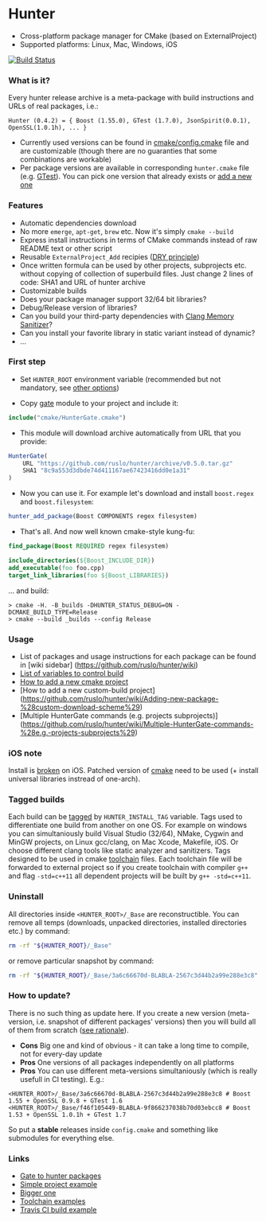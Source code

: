 Hunter
======

* Cross-platform package manager for CMake (based on ExternalProject)
* Supported platforms: Linux, Mac, Windows, iOS

[![Build Status][link_master]][link_hunter]

[link_master]: https://travis-ci.org/ruslo/hunter.png?branch=master
[link_hunter]: https://travis-ci.org/ruslo/hunter

### What is it?

Every hunter release archive is a meta-package with build instructions and URLs of real packages, i.e.:
```
Hunter (0.4.2) = { Boost (1.55.0), GTest (1.7.0), JsonSpirit(0.0.1), OpenSSL(1.0.1h), ... }
```

* Currently used versions can be found in
[cmake/config.cmake](https://github.com/ruslo/hunter/blob/master/cmake/config.cmake) file and are customizable (though there are no guaranties that some combinations are workable)
* Per package versions are available in corresponding `hunter.cmake` file
(e.g. [GTest](https://github.com/ruslo/hunter/blob/master/cmake/projects/GTest/hunter.cmake)).
You can pick one version that already exists
or [add a new one](https://github.com/ruslo/hunter/wiki/Adding-new-package)

### Features

* Automatic dependencies download
 * No more `emerge`, `apt-get`, `brew` etc. Now it's simply `cmake --build`
 * Express install instructions in terms of CMake commands instead of raw README text or other script
* Reusable `ExternalProject_Add` recipies ([DRY principle](http://c2.com/cgi/wiki?DontRepeatYourself))
 * Once written formula can be used by other projects, subprojects etc. without copying of collection of
superbuild files. Just change 2 lines of code: SHA1 and URL of hunter archive
* Customizable builds
 * Does your package manager support 32/64 bit libraries?
 * Debug/Release version of libraries?
 * Can you build your third-party dependencies with
[Clang Memory Sanitizer](http://clang.llvm.org/docs/MemorySanitizer.html)?
 * Can you install your favorite library in static variant instead of dynamic?
 * ...

### First step

* Set `HUNTER_ROOT` environment variable (recommended but not mandatory, see 
[other options](https://github.com/hunter-packages/gate#effects))

* Copy [gate](https://github.com/hunter-packages/gate) module to your project and include it:
```cmake
include("cmake/HunterGate.cmake")
```

* This module will download archive automatically from URL that you provide:

```cmake
HunterGate(
    URL "https://github.com/ruslo/hunter/archive/v0.5.0.tar.gz"
    SHA1 "8c9a553d3dbde74d411167ae67423416dd0e1a31"
)
```

* Now you can use it. For example let's download and install `boost.regex` and `boost.filesystem`:
```cmake
hunter_add_package(Boost COMPONENTS regex filesystem)
```

* That's all. And now well known cmake-style kung-fu:
```cmake
find_package(Boost REQUIRED regex filesystem)

include_directories(${Boost_INCLUDE_DIR})
add_executable(foo foo.cpp)
target_link_libraries(foo ${Boost_LIBRARIES})
```

... and build:
```
> cmake -H. -B_builds -DHUNTER_STATUS_DEBUG=ON -DCMAKE_BUILD_TYPE=Release
> cmake --build _builds --config Release
```

### Usage

* List of packages and usage instructions for each package can be found in [wiki sidebar]
(https://github.com/ruslo/hunter/wiki)
* [List of variables to control build](https://github.com/ruslo/hunter/wiki/CMake-Variables-%28User%29)
* [How to add a new cmake project](https://github.com/ruslo/hunter/wiki/Adding-new-package)
* [How to add a new custom-build project]
(https://github.com/ruslo/hunter/wiki/Adding-new-package-%28custom-download-scheme%29)
* [Multiple HunterGate commands (e.g. projects subprojects)]
(https://github.com/ruslo/hunter/wiki/Multiple-HunterGate-commands-%28e.g.-projects-subprojects%29)

### iOS note

Install is [broken](http://public.kitware.com/Bug/view.php?id=12506) on iOS.
Patched version of [cmake](https://github.com/ruslo/CMake/releases/tag/v3.0.0-ios-universal) need to be used
(+ install universal libraries instread of one-arch).

### Tagged builds

Each build can be [tagged](https://github.com/ruslo/hunter/wiki/EP_BASE-layout#tagged-layout)
by `HUNTER_INSTALL_TAG` variable. Tags used to differentiate one build from another on one OS. For example on windows you can simultaniously build Visual Studio (32/64), NMake, Cygwin and MinGW projects, on Linux gcc/clang, on Mac Xcode, Makefile, iOS. Or choose different clang tools like static analyzer and sanitizers. Tags designed to be used in cmake [toolchain](https://github.com/ruslo/polly) files. Each toolchain file will be forwarded to external project so if you create toolchain with compiler `g++` and flag `-std=c++11` all dependent projects will be built by `g++ -std=c++11`.

### Uninstall

All directories inside `<HUNTER_ROOT>/_Base` are reconstructible.
You can remove all temps (downloads, unpacked directories, installed directories etc.) by command:
```bash
rm -rf "${HUNTER_ROOT}/_Base"
```
or remove particular snapshot by command:
```bash
rm -rf "${HUNTER_ROOT}/_Base/3a6c66670d-BLABLA-2567c3d44b2a99e288e3c8"
```

### How to update?

There is no such thing as update here. If you create a new version
(meta-version, i.e. snapshot of different packages' versions)
then you will build all of them from scratch
([see rationale](https://github.com/ruslo/hunter/wiki/Rationale)).

* **Cons** Big one and kind of obvious - it can take a long time to compile, not for every-day update
* **Pros** One versions of all packages independently on all platforms
* **Pros** You can use different meta-versions simultaniously (which is really usefull in CI testing). E.g.:
```
<HUNTER_ROOT>/_Base/3a6c66670d-BLABLA-2567c3d44b2a99e288e3c8 # Boost 1.55 + OpenSSL 0.9.8 + GTest 1.6
<HUNTER_ROOT>/_Base/f46f105449-BLABLA-9f866237038b70d03ebcc8 # Boost 1.53 + OpenSSL 1.0.1h + GTest 1.7
```

So put a **stable** releases inside `config.cmake` and something like submodules for everything else.

### Links
* [Gate to hunter packages](https://github.com/hunter-packages/gate)
* [Simple project example](https://github.com/forexample/hunter-simple)
* [Bigger one](https://github.com/ruslo/weather)
* [Toolchain examples](https://github.com/ruslo/polly)
* [Travis CI build example](https://github.com/forexample/hunter-simple/blob/master/.travis.yml)
